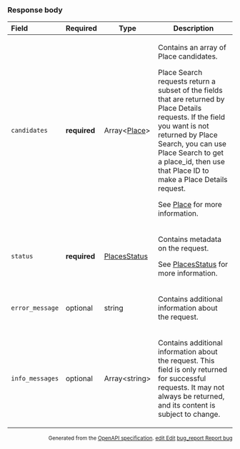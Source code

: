 <!--- This is a generated file, do not edit! -->
<!--- [START maps_http_schema_placesfindplacefromtextresponse] -->
<h3 class="schema-object" id="PlacesFindPlaceFromTextResponse">Response body</h3>

| Field           | Required     | Type                                         | Description                                                                                                                                                                                                                                                                                                                                                                                                                            |
| :-------------- | ------------ | -------------------------------------------- | -------------------------------------------------------------------------------------------------------------------------------------------------------------------------------------------------------------------------------------------------------------------------------------------------------------------------------------------------------------------------------------------------------------------------------------- |
| `candidates`    | **required** | Array&lt;[Place](#Place "Place")&gt;         | <div class="ref-property-description"><p>Contains an array of Place candidates.</p><div class="caution">Place Search requests return a subset of the fields that are returned by Place Details requests. If the field you want is not returned by Place Search, you can use Place Search to get a place_id, then use that Place ID to make a Place Details request.</div><p>See <a href="#Place">Place</a> for more information.</div> |
| `status`        | **required** | [PlacesStatus](#PlacesStatus "PlacesStatus") | <div class="ref-property-description"><p>Contains metadata on the request.</p><p>See <a href="#PlacesStatus">PlacesStatus</a> for more information.</div>                                                                                                                                                                                                                                                                              |
| `error_message` | optional     | string                                       | <div class="nonref-property-description"><p>Contains additional information about the request.</p></div>                                                                                                                                                                                                                                                                                                                               |
| `info_messages` | optional     | Array&lt;string&gt;                          | <div class="nonref-property-description"><p>Contains additional information about the request. This field is only returned for successful requests. It may not always be returned, and its content is subject to change.</p></div>                                                                                                                                                                                                     |

<p style="text-align: right; font-size: smaller;">Generated from the <a class="gc-analytics-event" data-category="GMP" data-label="openapi-github" href="https://github.com/googlemaps/openapi-specification" title="Google Maps Platform OpenAPI Specification" class="external">OpenAPI specification</a>.
 <a class="gc-analytics-event" data-category="GMP" data-label="openapi-github" href="https://github.com/googlemaps/openapi-specification/blob/main/specification/schema" title="Edit on GitHub"><span class="material-icons">edit</span> Edit</a>
 <a class="gc-analytics-event" data-category="GMP" data-label="openapi-github" href="https://github.com/googlemaps/openapi-specification/issues/new?assignees=&labels=type%3A+bug%2C+triage+me&template=bug_report.md&title=[schema] Bug - PlacesFindPlaceFromTextResponse" title="File bug for schema on GitHub"><span class="material-icons">bug_report</span> Report bug</a>
</p>

<!--- [END maps_http_schema_placesfindplacefromtextresponse] -->
